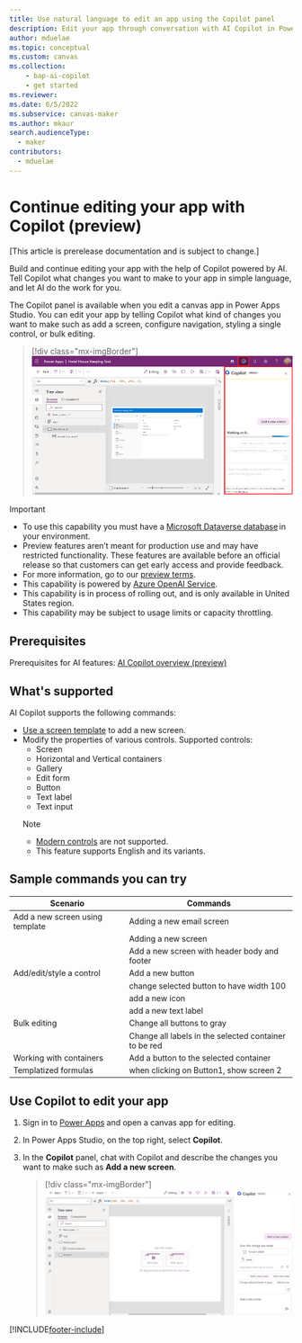 ```yaml
---
title: Use natural language to edit an app using the Copilot panel
description: Edit your app through conversation with AI Copilot in Power Apps Studio.
author: mduelae
ms.topic: conceptual
ms.custom: canvas
ms.collection: 
    - bap-ai-copilot
    - get started
ms.reviewer: 
ms.date: 6/5/2022
ms.subservice: canvas-maker
ms.author: mkaur
search.audienceType: 
  - maker
contributors:
  - mduelae
---
```


# Continue editing your app with Copilot (preview)

[This article is prerelease documentation and is subject to change.]

Build and continue editing your app with the help of Copilot powered by AI. Tell Copilot what changes you want to make to your app in simple language, and let AI do the work for you.

The Copilot panel is available when you edit a canvas app in Power Apps Studio. You can edit your app by telling Copilot what kind of changes you want to make such as add a screen, configure navigation, styling a single control, or bulk editing.

> [!div class="mx-imgBorder"]
> ![Copilot panel.](media/artificial-intelligence/copilot-pane.png)

> [!IMPORTANT]
> - To use this capability you must have a [Microsoft Dataverse database](/power-platform/admin/create-database) in your environment.
> - Preview features aren’t meant for production use and may have restricted functionality. These features are available before an official release so that customers can get early access and provide feedback.
> - For more information, go to our [preview terms](https://go.microsoft.com/fwlink/?linkid=2189520).
> - This capability is powered by [ Azure OpenAI Service](/azure/cognitive-services/openai/overview).
> - This capability is in process of rolling out, and is only available in United States region.
> - This capability may be subject to usage limits or capacity throttling.


## Prerequisites

Prerequisites for AI features: [AI Copilot overview (preview)](ai-overview.md)

## What's supported

AI Copilot supports the following commands:

- [Use a screen template](add-screen-context-variables.md) to add a new screen.
- Modify the properties of various controls. Supported controls: 
    - Screen
    - Horizontal and Vertical containers
    - Gallery
    - Edit form
    - Button
    - Text label
    - Text input
    > [!NOTE]
    > - [Modern controls](controls/modern-controls/overview-modern-controls.md) are not supported.
    > - This feature supports English and its variants.

## Sample commands you can try
| Scenario      | Commands |
| ----------- | ----------- |
|Add a new screen using template	      |Adding a new email screen|
|             |Adding a new screen|
|             |Add a new screen with header body and footer|
|Add/edit/style a control	|Add a new button|
|             |change selected button to have width 100|
|             |add a new icon|
|             |add a new text label|
|Bulk editing	|Change all buttons to gray|
|             |Change all labels in the selected container to be red|
|Working with containers	|Add a button to the selected container|
|Templatized formulas|	when clicking on Button1, show screen 2|

## Use Copilot to edit your app

1. Sign in to [Power Apps](https://make.powerapps.com) and open a canvas app for editing.
1. In Power Apps Studio, on the top right, select **Copilot**.
1. In the **Copilot** panel, chat with Copilot and describe the changes you want to make such as  **Add a  new screen**.

   > [!div class="mx-imgBorder"]
   > ![Add a screen.](media/artificial-intelligence/copilot-pane-add-screen.png)


[!INCLUDE[footer-include](../../includes/footer-banner.md)]
